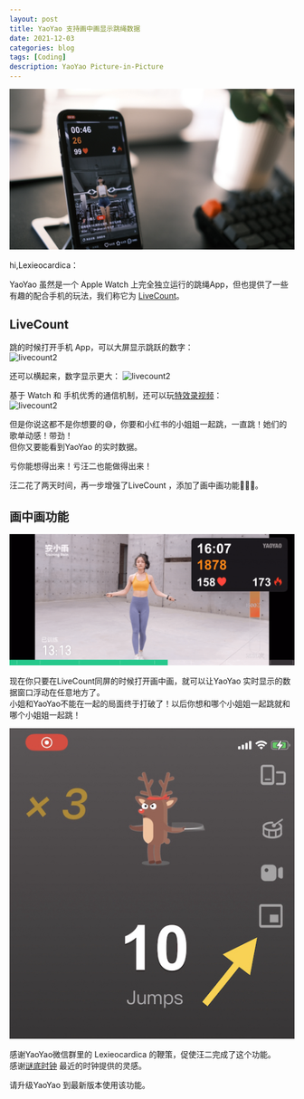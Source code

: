 ```yaml
---
layout: post
title: YaoYao 支持画中画显示跳绳数据
date: 2021-12-03
categories: blog
tags: [Coding]
description: YaoYao Picture-in-Picture
---
```


![banner](/img/post/1203/banner.jpg)

hi,Lexieocardica：

YaoYao 虽然是一个 Apple Watch 上完全独立运行的跳绳App，但也提供了一些有趣的配合手机的玩法，我们称它为 [LiveCount](https://sspai.com/post/60446)。

## LiveCount 
跳的时候打开手机 App，可以大屏显示跳跃的数字：  
![livecount2](https://cdn.sspai.com/2020/05/12/edf762cb42cef688570528e37c4a175e.gif)

还可以横起来，数字显示更大：
![livecount2](https://cdn.sspai.com/2020/05/12/3c261a27168101b6da4ccc042347f8b9.gif)

基于 Watch 和 手机优秀的通信机制，还可以玩[特效录视频](https://sspai.com/post/68650)：  
![livecount2](https://cdn.sspai.com/2021/09/08/article/94acb9baa3448fd7b0290d3f7fc5d318?imageView2/2/w/1120/q/90/interlace/1/ignore-error/1)


但是你说这都不是你想要的😅，你要和小红书的小姐姐一起跳，一直跳！她们的歌单动感！带劲！  
但你又要能看到YaoYao 的实时数据。  

亏你能想得出来！亏汪二也能做得出来！

汪二花了两天时间，再一步增强了LiveCount ，添加了画中画功能💁🏻‍♂️。

## 画中画功能

![pip_keep](/img/post/1203/pip_keep.gif)  

现在你只要在LiveCount同屏的时候打开画中画，就可以让YaoYao 实时显示的数据窗口浮动在任意地方了。  
小姐和YaoYao不能在一起的局面终于打破了！以后你想和哪个小姐姐一起跳就和哪个小姐姐一起跳！

![pip_how_to_start](/img/post/1203/pip_start.jpeg)  



感谢YaoYao微信群里的 Lexieocardica 的鞭策，促使汪二完成了这个功能。  
感谢[谜底时钟](https://apps.apple.com/cn/app/md-clock-live-in-the-present/id1536358464) 最近的时钟提供的灵感。

请升级YaoYao 到最新版本使用该功能。